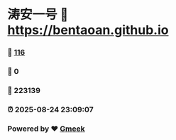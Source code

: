 # 涛安一号 :link: https://bentaoan.github.io 
### :page_facing_up: [116](https://bentaoan.github.io/tag.html) 
### :speech_balloon: 0 
### :hibiscus: 223139 
### :alarm_clock: 2025-08-24 23:09:07 
### Powered by :heart: [Gmeek](https://github.com/Meekdai/Gmeek)
